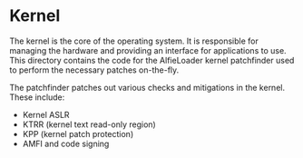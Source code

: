 # Kernel

The kernel is the core of the operating system. It is responsible for managing the hardware and providing an interface for applications to use. This directory contains the code for the AlfieLoader kernel patchfinder used to perform the necessary patches on-the-fly.

The patchfinder patches out various checks and mitigations in the kernel. These include:
* Kernel ASLR
* KTRR (kernel text read-only region)
* KPP (kernel patch protection)
* AMFI and code signing